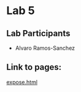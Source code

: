 # Lab 5

## Lab Participants 
+ Alvaro Ramos-Sanchez

## Link to pages: 

[expose.html](https://alvaroramos44.github.io/Lab5_Starter_Fork/expose.html)

